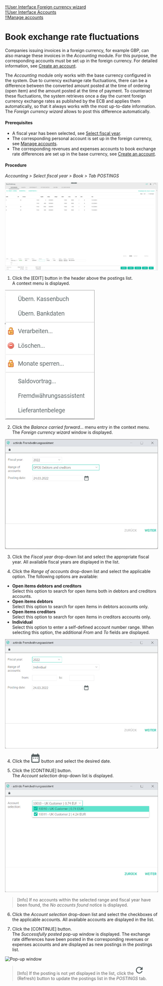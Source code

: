 [!!User Interface Foreign currency wizard](../UserInterface/01_Book.md#foreign-currency-wizard)  
[!!User Interface Accounts](../UserInterface/02b_Accounts.md)  
[!!Manage accounts](../Integration/03_ManageAccounts.md)

# Book exchange rate fluctuations

Companies issuing invoices in a foreign currency, for example GBP, can also manage these invoices in the *Accounting* module. For this purpose, the corresponding accounts must be set up in the foreign currency. For detailed information, see [Create an account](../Integration/03_ManageAccounts.md#create-an-account).

The *Accounting* module only works with the base currency configured in the system. Due to currency exchange rate fluctuations, there can be a difference between the converted amount posted at the time of ordering (open item) and the amount posted at the time of payment. To counteract these fluctuations, the system retrieves once a day the current foreign currency exchange rates as published by the ECB and applies them automatically, so that it always works with the most up-to-date information. The *Foreign currency wizard* allows to post this difference automatically.

#### Prerequisites

- A fiscal year has been selected, see [Select fiscal year](./01_SelectFiscalYear.md).
- The corresponding personal account is set up in the foreign currency, see [Manage accounts](../Integration/03_ManageAccounts.md).
- The corresponding revenues and expenses accounts to book exchange rate differences are set up in the base currency, see [Create an account](../Integration/03_ManageAccounts.md#create-an-account).

[comment]: <> (Wird das in dem Kapitel beschrieben? Oder muss das noch ergänzt werden? -> Konten 2150 - Aufw. aus Kursdifferenzen und 2660 - Erträge aus Kursdifferenzen sind standardmäßig verfügbar, evtl. prüfen, ob Funktion auch aktiv ist. Man könnte evtl. eine Prozedur in diesem Kapitel dazu hinzufügen, da es nicht so deutlich ist. Oder wenn nicht standardmäßig verfügbar, müssen diese Konten erstellt werden, damit die Kursdifferenzen gebucht werden können. Auch noch extra account als Erlöskonto zu UK Drittland, oder zum relevanten Land. Stimmt es so?)

#### Procedure

*Accounting > Select fiscal year > Book > Tab POSTINGS*

![Postings](../../Assets/Screenshots/RetailSuiteAccounting/Book/Bookings/Bookings.png "[Postings]")

1. Click the [EDIT] button in the header above the postings list.  
A context menu is displayed.

  ![Edit](../../Assets/Screenshots/RetailSuiteAccounting/Book/Edit.png "[Edit]")

2. Click the *Balance carried forward...* menu entry in the context menu.     
The *Foreign currency wizard* window is displayed.

  ![Foreign currency wizard](../../Assets/Screenshots/RetailSuiteAccounting/Book/ForeignCurrencyWizard01.png "[Foreign currency wizard]")

3. Click the *Fiscal year* drop-down list and select the appropriate fiscal year. All available fiscal years are displayed in the list.

3. Click the *Range of accounts* drop-down list and select the applicable option. The following options are available:  

  - **Open items debtors and creditors**  
  Select this option to search for open items both in debtors and creditors accounts.
  - **Open items debtors**  
  Select this option to search for open items in debtors accounts only.
  - **Open items creditors**  
  Select this option to search for open items in creditors accounts only.
  - **Individual**  
  Select this option to enter a self-defined account number range. When selecting this option, the additional *From* and *To* fields are displayed.  

  ![Foreign currency wizard](../../Assets/Screenshots/RetailSuiteAccounting/Book/ForeignCurrencyWizard02.png "[Foreign currency wizard]")

4. Click the ![Calendar](../../Assets/Icons/Calendar.png "[Calendar]") button and select the desired date.

[comment]: <> (Oder eher durchgängig "calendar widget"?)

  [comment]: <> (In the screenshot "Posting date")

5. Click the [CONTINUE] button.  
The *Account selection* drop-down list is displayed.

  ![Account selection](../../Assets/Screenshots/RetailSuiteAccounting/Book/ForeignCurrencyWizard03.png "[Account selection]")

  > [Info] If no accounts within the selected range and fiscal year have been found, the *No accounts found* notice is displayed.

6. Click the *Account selection* drop-down list and select the checkboxes of the applicable accounts. All available accounts are displayed in the list.

7. Click the [CONTINUE] button.   
The *Successfully posted* pop-up window is displayed. The exchange rate differences have been posted in the corresponding revenues or expenses accounts and are displayed as new postings in the postings list.

[comment]: <> (Check name of pop-up window! Evtl. pop-up window screenshot hinzufügen.)

  ![Pop-up window](../../Assets/Screenshots/RetailSuiteAccounting/Book/xxx.png "[Pop-up window]")

  > [Info] If the posting is not yet displayed in the list, click the ![Refresh](../../Assets/Icons/Refresh01.png "[Refresh]") (Refresh) button to update the postings list in the *POSTINGS* tab.
